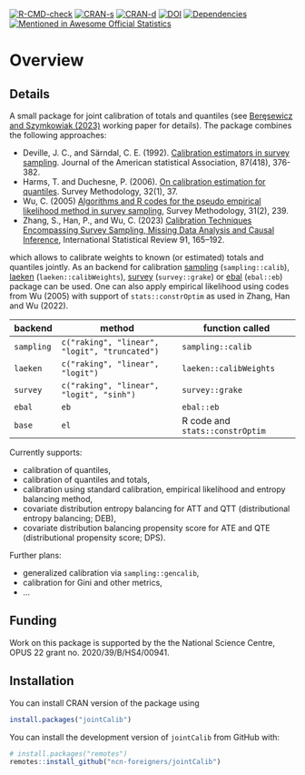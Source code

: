 
<!-- README.md is generated from README.Rmd. Please edit that file -->
<!-- badges: start -->

[![R-CMD-check](https://github.com/ncn-foreigners/jointCalib/actions/workflows/R-CMD-check.yaml/badge.svg)](https://github.com/ncn-foreigners/jointCalib/actions/workflows/R-CMD-check.yaml)
[![CRAN-s](https://www.r-pkg.org/badges/version/jointCalib)](https://CRAN.R-project.org/package=jointCalib)
[![CRAN-d](http://cranlogs.r-pkg.org/badges/grand-total/jointCalib?color=blue)](https://cran.r-project.org/package=jointCalib)
[![DOI](https://zenodo.org/badge/DOI/10.5281/zenodo.8355993.svg)](https://doi.org/10.5281/zenodo.8355993)
[![Dependencies](https://tinyverse.netlify.com/badge/jointCalib)](https://cran.r-project.org/package=jointCalib)
[![Mentioned in Awesome Official
Statistics](https://awesome.re/mentioned-badge.svg)](http://www.awesomeofficialstatistics.org)

<!-- badges: end -->

# Overview

## Details

A small package for joint calibration of totals and quantiles (see
[Beręsewicz and Szymkowiak (2023)](https://arxiv.org/abs/2308.13281)
working paper for details). The package combines the following
approaches:

- Deville, J. C., and Särndal, C. E. (1992). [Calibration estimators in
  survey
  sampling](https://www.tandfonline.com/doi/abs/10.1080/01621459.1992.10475217).
  Journal of the American statistical Association, 87(418), 376-382.
- Harms, T. and Duchesne, P. (2006). [On calibration estimation for
  quantiles](https://www150.statcan.gc.ca/n1/pub/12-001-x/2006001/article/9255-eng.pdf).
  Survey Methodology, 32(1), 37.
- Wu, C. (2005) [Algorithms and R codes for the pseudo empirical
  likelihood method in survey
  sampling](https://www150.statcan.gc.ca/n1/pub/12-001-x/2005002/article/9051-eng.pdf),
  Survey Methodology, 31(2), 239.
- Zhang, S., Han, P., and Wu, C. (2023) [Calibration Techniques
  Encompassing Survey Sampling, Missing Data Analysis and Causal
  Inference](https://onlinelibrary.wiley.com/doi/10.1111/insr.12518),
  International Statistical Review 91, 165–192.

which allows to calibrate weights to known (or estimated) totals and
quantiles jointly. As an backend for calibration
[sampling](https://CRAN.R-project.org/package=sampling)
(`sampling::calib`), [laeken](https://CRAN.R-project.org/package=laeken)
(`laeken::calibWeights`),
[survey](https://CRAN.R-project.org/package=survey) (`survey::grake`) or
[ebal](https://CRAN.R-project.org/package=ebal) (`ebal::eb`) package can
be used. One can also apply empirical likelihood using codes from Wu
(2005) with support of `stats::constrOptim` as used in Zhang, Han and Wu
(2022).

| backend    | method                                        | function called                 |
|------------|-----------------------------------------------|---------------------------------|
| `sampling` | `c("raking", "linear", "logit", "truncated")` | `sampling::calib`               |
| `laeken`   | `c("raking", "linear", "logit")`              | `laeken::calibWeights`          |
| `survey`   | `c("raking", "linear", "logit", "sinh")`      | `survey::grake`                 |
| `ebal`     | `eb`                                          | `ebal::eb`                      |
| `base`     | `el`                                          | R code and `stats::constrOptim` |

Currently supports:

- calibration of quantiles,
- calibration of quantiles and totals,
- calibration using standard calibration, empirical likelihood and
  entropy balancing method,
- covariate distribution entropy balancing for ATT and QTT
  (distributional entropy balancing; DEB),
- covariate distribution balancing propensity score for ATE and QTE
  (distributional propensity score; DPS).

Further plans:

- generalized calibration via `sampling::gencalib`,
- calibration for Gini and other metrics,
- …

## Funding

Work on this package is supported by the the National Science Centre,
OPUS 22 grant no. 2020/39/B/HS4/00941.

## Installation

You can install CRAN version of the package using

``` r
install.packages("jointCalib")
```

You can install the development version of `jointCalib` from GitHub
with:

``` r
# install.packages("remotes")
remotes::install_github("ncn-foreigners/jointCalib")
```
